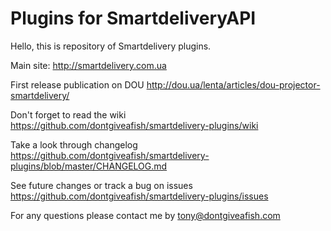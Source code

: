 # Plugins for SmartdeliveryAPI

Hello, this is repository of Smartdelivery plugins.

Main site: http://smartdelivery.com.ua

First release publication on DOU http://dou.ua/lenta/articles/dou-projector-smartdelivery/

Don't forget to read the wiki https://github.com/dontgiveafish/smartdelivery-plugins/wiki

Take a look through changelog https://github.com/dontgiveafish/smartdelivery-plugins/blob/master/CHANGELOG.md

See future changes or track a bug on issues https://github.com/dontgiveafish/smartdelivery-plugins/issues

For any questions please contact me by tony@dontgiveafish.com
